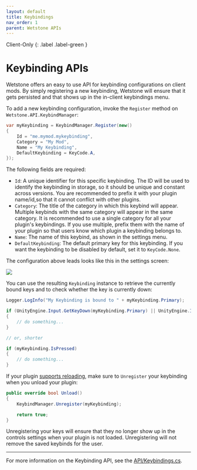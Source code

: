 ```yaml
---
layout: default
title: Keybindings
nav_order: 1
parent: Wetstone APIs
---
```


Client-Only
{: .label .label-green }

# Keybinding APIs

Wetstone offers an easy to use API for keybinding configurations on client mods. By simply registering a new keybinding, Wetstone will ensure that it gets persisted and that shows up in the in-client keybindings menu.

To add a new keybinding configuration, invoke the `Register` method on `Wetstone.API.KeybindManager`:

```csharp
var myKeybinding = KeybindManager.Register(new()
{
    Id = "me.mymod.mykeybinding",
    Category = "My Mod",
    Name = "My Keybinding",
    DefaultKeybinding = KeyCode.A,
});
```

The following fields are required:
- `Id`: A unique identifier for this specific keybinding. The ID will be used to identify the keybinding in storage, so it should be unique and constant across versions. You are recommended to prefix it with your plugin name/id,so that it cannot conflict with other plugins.
- `Category`: The title of the category in which this keybind will appear. Multiple keybinds with the same category will appear in the same category. It is recommended to use a single category for all your plugin's keybindings. If you use multiple, prefix them with the name of your plugin so that users know which plugin a keybinding belongs to.
- `Name`: The name of this keybind, as shown in the settings menu.
- `DefaultKeybinding`: The default primary key for this keybinding. If you want the keybinding to be disabled by default, set it to `KeyCode.None`.

The configuration above leads looks like this in the settings screen:

![](https://i.imgur.com/iB3dyKE.png)

You can use the resulting `Keybinding` instance to retrieve the currently bound keys and to check whether the key is currently down:

```csharp
Logger.LogInfo("My Keybinding is bound to " + myKeybinding.Primary);

if (UnityEngine.Input.GetKeyDown(myKeybinding.Primary) || UnityEngine.Input.GetKeyDown(myKeybinding.Secondary))
{
    // do something...
}

// or, shorter

if (myKeybinding.IsPressed)
{
    // do something...
}
```

If your plugin [supports reloading](../getting-started/reloading.html), make sure to `Unregister` your keybinding when you unload your plugin:

```csharp
public override bool Unload()
{
    KeybindManager.Unregister(myKeybinding);

    return true;
}
```

Unregistering your keys will ensure that they no longer show up in the controls settings when your plugin is not loaded. Unregistering will not remove the saved keybinds for the user.

---

For more information on the Keybinding API, see the [API/Keybindings.cs](https://github.com/molenzwiebel/Wetstone/blob/master/API/Keybindings.cs).